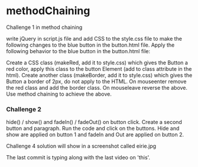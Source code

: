 # methodChaining
Challenge 1 in method chaining

write jQuery in script.js file and add CSS to the style.css file to make the following changes to the blue button in the button.html file. Apply the following behavior to the blue button in the button.html file:

Create a CSS class (makeRed, add it to style.css) which gives the Button a red color, apply this class to the button Element (add to class attribute in the html).
Create another class (makeBorder, add it to style.css) which gives the Button a border of 2px, do not apply to the HTML.
On mouseenter remove the red class and add the border class.
On mouseleave reverse the above.
Use method chaining to achieve the above.

### Challenge 2

hide() / show() and fadeIn() / fadeOut() on button click. Create a second button and paragraph. Run the code and click on the buttons.
Hide and show are applied on button 1 and fadeIn and Out are applied on button 2.

Challenge 4 solution will show in a screenshot called eirie.jpg

The last commit is typing along with the last video on 'this'.
